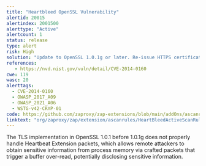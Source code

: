 ```yaml
---
title: "Heartbleed OpenSSL Vulnerability"
alertid: 20015
alertindex: 2001500
alerttype: "Active"
alertcount: 1
status: release
type: alert
risk: High
solution: "Update to OpenSSL 1.0.1g or later. Re-issue HTTPS certificates. Change asymmetric private keys and shared secret keys, since these may have been compromised, with no evidence of compromise in the server log files."
references:
   - https://nvd.nist.gov/vuln/detail/CVE-2014-0160
cwe: 119
wasc: 20
alerttags: 
  - CVE-2014-0160
  - OWASP_2017_A09
  - OWASP_2021_A06
  - WSTG-v42-CRYP-01
code: https://github.com/zaproxy/zap-extensions/blob/main/addOns/ascanrules/src/main/java/org/zaproxy/zap/extension/ascanrules/HeartBleedActiveScanRule.java
linktext: "org/zaproxy/zap/extension/ascanrules/HeartBleedActiveScanRule.java"
---
```

The TLS implementation in OpenSSL 1.0.1 before 1.0.1g does not properly handle Heartbeat Extension packets, which allows remote attackers to obtain sensitive information from process memory via crafted packets that trigger a buffer over-read, potentially disclosing sensitive information.
